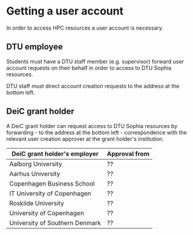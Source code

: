 # Getting a user account

In order to access HPC resources a user account is necessary.


## DTU employee

Students must have a DTU staff member (e.g. supervisor) forward user account 
requests on their behalf in order to access to DTU Sophia resources.

DTU staff must direct account creation requests to the address at the bottom left.


## DeiC grant holder

A DeiC grant holder can request access to DTU Sophia resources by 
forwarding - to the address at the bottom left - correspondence with the relevant user 
creation approver at the grant holder's institution.

| DeiC grant holder's employer   | Approval from             |
| ------------------------------ | ------------------------- |
| Aalborg University             | ??                        |
| Aarhus University              | ??                        |
| Copenhagen Business School     | ??                        |
| IT University of Copenhagen    | ??                        |
| Roskilde University            | ??                        |
| University of Copenhagen       | ??                        |
| University of Southern Denmark | ??                        |

